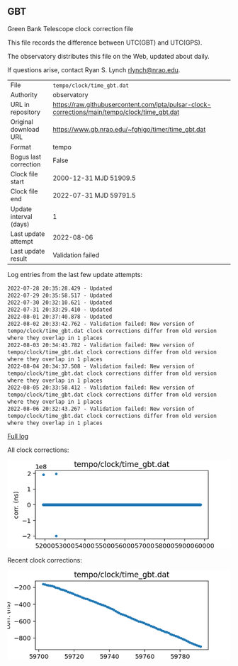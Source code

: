 
## GBT

Green Bank Telescope clock correction file

This file records the difference between UTC(GBT) and UTC(GPS).

The observatory distributes this file on the Web, updated about daily.

If questions arise, contact Ryan S. Lynch <rlynch@nrao.edu>.

|     |     |
|:--- |:--- |
| File | `tempo/clock/time_gbt.dat` |
| Authority | observatory |
| URL in repository | <https://raw.githubusercontent.com/ipta/pulsar-clock-corrections/main/tempo/clock/time_gbt.dat> |
| Original download URL | <https://www.gb.nrao.edu/~fghigo/timer/time_gbt.dat> |
| Format | tempo |
| Bogus last correction | False |
| Clock file start | 2000-12-31 MJD 51909.5 |
| Clock file end | 2022-07-31 MJD 59791.5 |
| Update interval (days) | 1 |
| Last update attempt | 2022-08-06 |
| Last update result | Validation failed |

Log entries from the last few update attempts:
```
2022-07-28 20:35:28.429 - Updated
2022-07-29 20:35:58.517 - Updated
2022-07-30 20:32:10.621 - Updated
2022-07-31 20:33:29.410 - Updated
2022-08-01 20:37:40.878 - Updated
2022-08-02 20:33:42.762 - Validation failed: New version of tempo/clock/time_gbt.dat clock corrections differ from old version where they overlap in 1 places
2022-08-03 20:34:43.782 - Validation failed: New version of tempo/clock/time_gbt.dat clock corrections differ from old version where they overlap in 1 places
2022-08-04 20:34:37.508 - Validation failed: New version of tempo/clock/time_gbt.dat clock corrections differ from old version where they overlap in 1 places
2022-08-05 20:33:58.412 - Validation failed: New version of tempo/clock/time_gbt.dat clock corrections differ from old version where they overlap in 1 places
2022-08-06 20:32:43.267 - Validation failed: New version of tempo/clock/time_gbt.dat clock corrections differ from old version where they overlap in 1 places
```
[Full log](https://raw.githubusercontent.com/ipta/pulsar-clock-corrections/main/log/tempo/clock/time_gbt.dat.log)


All clock corrections:

![plot of all clock corrections](time_gbt.dat.png "All corrections")

Recent clock corrections:

![plot of recent clock corrections](time_gbt.dat.short.png "Recent corrections")

